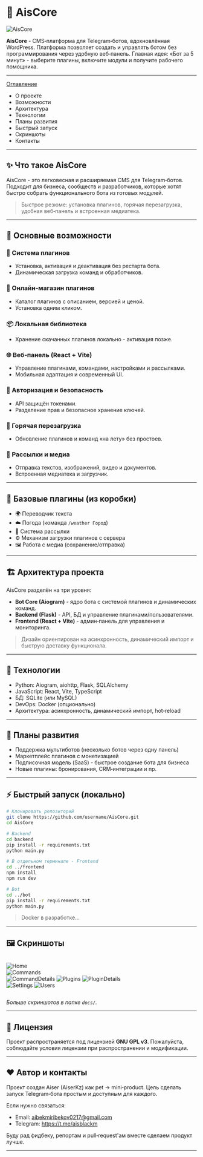 # 🚀 AisCore

![AisCore](docs/about.png)

**AisCore** - CMS‑платформа для Telegram‑ботов, вдохновлённая WordPress. Платформа позволяет создать и управлять ботом без программирования через удобную веб‑панель. Главная идея: «Бот за 5 минут» - выберите плагины, включите модули и получите рабочего помощника.

---

[Оглавление](#)

- О проекте
- Возможности
- Архитектура
- Технологии
- Планы развития
- Быстрый запуск
- Скриншоты
- Контакты

---

## ✨ Что такое AisCore

AisCore - это легковесная и расширяемая CMS для Telegram‑ботов. Подходит для бизнеса, сообществ и разработчиков, которые хотят быстро собрать функционального бота из готовых модулей.

> Быстрое резюме: установка плагинов, горячая перезагрузка, удобная веб‑панель и встроенная медиатека.

---

## 🔹 Основные возможности

### 🧩 Система плагинов

- Установка, активация и деактивация без рестарта бота.
- Динамическая загрузка команд и обработчиков.

### 🛒 Онлайн‑магазин плагинов

- Каталог плагинов с описанием, версией и ценой.
- Установка одним кликом.

### 📦 Локальная библиотека

- Хранение скачанных плагинов локально - активация позже.

### 🌐 Веб‑панель (React + Vite)

- Управление плагинами, командами, настройками и рассылками.
- Мобильная адаптация и современный UI.

### 🔑 Авторизация и безопасность

- API защищён токенами.
- Разделение прав и безопасное хранение ключей.

### 🔄 Горячая перезагрузка

- Обновление плагинов и команд «на лету» без простоев.

### 📢 Рассылки и медиа

- Отправка текстов, изображений, видео и документов.
- Встроенная медиатека и загрузчик.

---

## 🔌 Базовые плагины (из коробки)

- 🌍 Переводчик текста
- ☁️ Погода (команда `/weather Город`)
- 📢 Система рассылки
- ⚙️ Механизм загрузки плагинов с сервера
- 🖼️ Работа с медиа (сохранение/отправка)

---

## 🏗️ Архитектура проекта

AisCore разделён на три уровня:

- **Bot Core (Aiogram)** - ядро бота с системой плагинов и динамических команд.
- **Backend (Flask)** - API, БД и управление плагинами/пользователями.
- **Frontend (React + Vite)** - админ‑панель для управления и мониторинга.

> Дизайн ориентирован на асинхронность, динамический импорт и быструю доставку функционала.

---

## 🧰 Технологии

- Python: Aiogram, aiohttp, Flask, SQLAlchemy
- JavaScript: React, Vite, TypeScript
- БД: SQLite (или MySQL)
- DevOps: Docker (опционально)
- Архитектура: асинхронность, динамический импорт, hot‑reload

---

## 🚧 Планы развития

- Поддержка мультиботов (несколько ботов через одну панель)
- Маркетплейс плагинов с монетизацией
- Подписочная модель (SaaS) - быстрое создание бота для бизнеса
- Новые плагины: бронирования, CRM‑интеграции и пр.

---

## ⚡ Быстрый запуск (локально)

```bash
# Клонировать репозиторий
git clone https://github.com/username/AisCore.git
cd AisCore

# Backend
cd backend
pip install -r requirements.txt
python main.py

# В отдельном терминале - Frontend
cd ../frontend
npm install
npm run dev

# Bot
cd ../bot
pip install -r requirements.txt
python main.py
```

> Docker в разработке...

---

## 🖼️ Скриншоты

<div style="display:flex;flex-wrap:wrap;gap:12px;">

![Home](docs/Home.png)  
![Commands](docs/commands.png)  
![CommandDetails](docs/commands2.png)
![Plugins](docs/plagins.png)
![PluginDetails](docs/plagine2.png)  
![Settings](docs/setting.png)
![Users](docs/users.png)

</div>

_Больше скриншотов в папке `docs/`._

---

## 📝 Лицензия

Проект распространяется под лицензией **GNU GPL v3**. Пожалуйста, соблюдайте условия лицензии при распространении и модификации.

---

## ❤️ Автор и контакты

Проект создан Aiser (AiserKz) как pet → mini‑product. Цель сделать запуск Telegram‑бота простым и доступным для каждого.

Если нужно связаться:

- Email: aibekmiribekov0217@gmail.com
- Telegram: https://t.me/aisblackm

Буду рад фидбеку, репортам и pull‑request'ам вместе сделаем продукт лучше.

---

